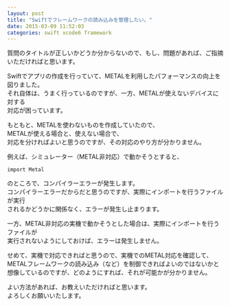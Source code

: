 ```yaml
---
layout: post
title: "Swiftでフレームワークの読み込みを管理したい。"
date: 2015-03-09 11:52:03
categories: swift xcode6 framework
---
```

<p>質問のタイトルが正しいかどうか分からないので、もし、問題があれば、ご指摘いただければと思います。</p>

<p>Swiftでアプリの作成を行っていて、METALを利用したパフォーマンスの向上を図りました。<br>
それ自体は、うまく行っているのですが、一方、METALが使えないデバイスに対する<br>
対応が困っています。</p>

<p>もともと、METALを使わないものを作成していたので、<br>
METALが使える場合と、使えない場合で、<br>
対応を分ければよいと思うのですが、その対応のやり方が分かりません。</p>

<p>例えば、シミュレーター（METAL非対応）で動かそうとすると、</p>

<pre><code>import Metal
</code></pre>

<p>のところで、コンパイラーエラーが発生します。<br>
コンパイラーエラーだからだと思うのですが、実際にインポートを行うファイルが実行<br>
されるかどうかに関係なく、エラーが発生し止まります。</p>

<p>一方、METAL非対応の実機で動かそうとした場合は、実際にインポートを行うファイルが<br>
実行されないようにしておけば、エラーは発生しません。</p>

<p>せめて、実機で対応できればと思うので、実機でのMETAL対応を確認して、<br>
METALフレームワークの読み込み（など）を制御できればよいのではないかと<br>
想像しているのですが、どのようにすれば、それが可能かが分かりません。</p>

<p>よい方法があれば、お教えいただければと思います。<br>
よろしくお願いいたします。</p>
